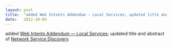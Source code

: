 ```yaml
---
layout: post
title:  "added Web Intents Addendum — Local Services; updated title and abstract of Network Service Discovery"
date:   2012-10-04
---
```


added <a href="http://www.w3.org/TR/webintents-local-services/">Web Intents Addendum — Local Services</a>; updated title and abstract of <a href="http://www.w3.org/TR/discovery-api/">Network Service Discovery</a>

